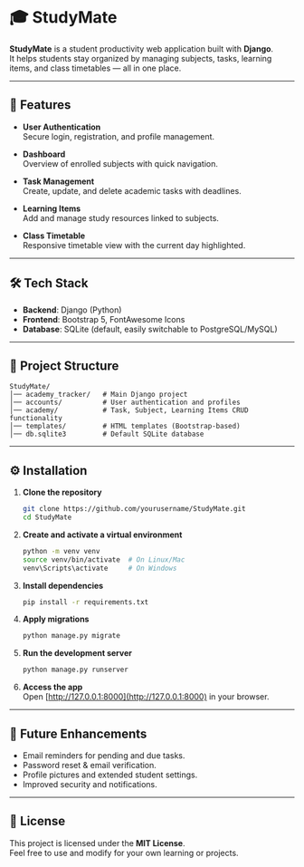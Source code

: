 # 🎓 StudyMate

**StudyMate** is a student productivity web application built with **Django**.  
It helps students stay organized by managing subjects, tasks, learning items, and class timetables — all in one place.

---

## 🚀 Features

- **User Authentication**  
  Secure login, registration, and profile management.

- **Dashboard**  
  Overview of enrolled subjects with quick navigation.

- **Task Management**  
  Create, update, and delete academic tasks with deadlines.

- **Learning Items**  
  Add and manage study resources linked to subjects.

- **Class Timetable**  
  Responsive timetable view with the current day highlighted.

---

## 🛠️ Tech Stack

- **Backend**: Django (Python)  
- **Frontend**: Bootstrap 5, FontAwesome Icons  
- **Database**: SQLite (default, easily switchable to PostgreSQL/MySQL)  

---

## 📂 Project Structure

```
StudyMate/
│── academy_tracker/   # Main Django project
│── accounts/          # User authentication and profiles
│── academy/           # Task, Subject, Learning Items CRUD functionality
│── templates/         # HTML templates (Bootstrap-based)
│── db.sqlite3         # Default SQLite database
```

---

## ⚙️ Installation

1. **Clone the repository**
   ```bash
   git clone https://github.com/yourusername/StudyMate.git
   cd StudyMate
   ```

2. **Create and activate a virtual environment**
   ```bash
   python -m venv venv
   source venv/bin/activate  # On Linux/Mac
   venv\Scripts\activate     # On Windows
   ```

3. **Install dependencies**
   ```bash
   pip install -r requirements.txt
   ```

4. **Apply migrations**
   ```bash
   python manage.py migrate
   ```

5. **Run the development server**
   ```bash
   python manage.py runserver
   ```

6. **Access the app**  
   Open [http://127.0.0.1:8000](http://127.0.0.1:8000) in your browser.

---

## 📧 Future Enhancements

- Email reminders for pending and due tasks.  
- Password reset & email verification.  
- Profile pictures and extended student settings.  
- Improved security and notifications.  

---

## 📜 License

This project is licensed under the **MIT License**.  
Feel free to use and modify for your own learning or projects.